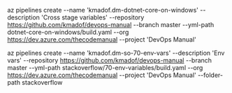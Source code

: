 az pipelines create --name 'kmadof.dm-dotnet-core-on-windows' --description 'Cross stage variables' --repository https://github.com/kmadof/devops-manual --branch master --yml-path dotnet-core-on-windows/build.yaml --org https://dev.azure.com/thecodemanual --project 'DevOps Manual' 

az pipelines create --name 'kmadof.dm-so-70-env-vars' --description 'Env vars' --repository https://github.com/kmadof/devops-manual --branch master --yml-path stackoverflow/70-env-variables/build.yaml --org https://dev.azure.com/thecodemanual --project 'DevOps Manual' --folder-path stackoverflow


